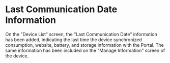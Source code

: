 # Last Communication Date Information

On the "Device List" screen, the "Last Communication Date" information has been added, indicating the last time the device synchronized consumption, website, battery, and storage information with the Portal. The same information has been included on the "Manage Information" screen of the device.
